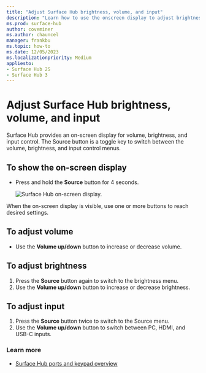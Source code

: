 ```yaml
---
title: "Adjust Surface Hub brightness, volume, and input"
description: "Learn how to use the onscreen display to adjust brightness and other settings in Surface Hub."
ms.prod: surface-hub
author: coveminer
ms.author: chauncel
manager: frankbu
ms.topic: how-to
ms.date: 12/05/2023
ms.localizationpriority: Medium
appliesto:
- Surface Hub 2S
- Surface Hub 3
---
```

# Adjust Surface Hub brightness, volume, and input

Surface Hub provides an on-screen display for volume, brightness, and input control. The Source button is a toggle key to switch between the volume, brightness, and input control menus.

## To show the on-screen display

- Press and hold the **Source** button for 4 seconds.

  ![Surface Hub on-screen display.](images/sh2-onscreen-display.png)<br>

 When the on-screen display is visible, use one or more buttons to reach desired settings.
 
## To adjust volume

- Use the **Volume up/down** button to increase or decrease volume.

## To adjust brightness

1. Press the **Source** button again to switch to the brightness menu.
2. Use the **Volume up/down** button to increase or decrease brightness.

## To adjust input

1. Press the **Source** button twice to switch to the Source menu.
2. Use the **Volume up/down** button to switch between PC, HDMI, and USB-C inputs.

### Learn more

- [Surface Hub ports and keypad overview](surface-hub-port-keypad-overview.md)